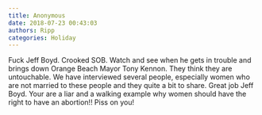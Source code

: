 ```yaml
---
title: Anonymous
date: 2018-07-23 00:43:03
authors: Ripp
categories: Holiday
---
```


 Fuck Jeff Boyd. Crooked SOB. Watch and see when he gets in trouble and brings down Orange Beach Mayor Tony Kennon. They think they are untouchable. We have interviewed several people, especially women who are not married to these people and they quite a bit to share. Great job Jeff Boyd. Your are a liar and a walking example why women should have the right to have an abortion!! Piss on you!